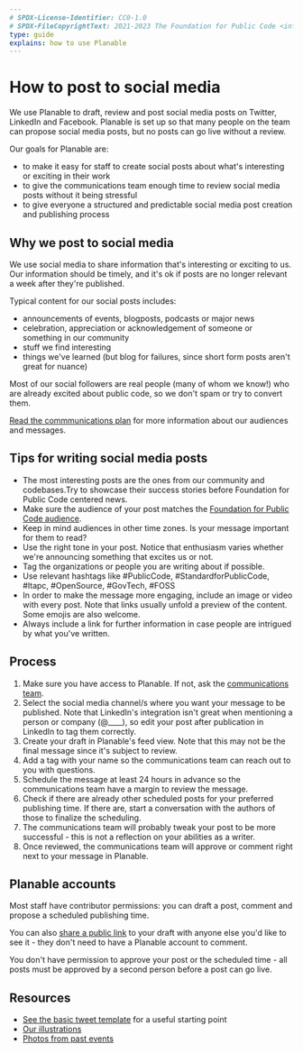 ```yaml
---
# SPDX-License-Identifier: CC0-1.0
# SPDX-FileCopyrightText: 2021-2023 The Foundation for Public Code <info@publiccode.net>
type: guide
explains: how to use Planable
---
```


# How to post to social media

We use Planable to draft, review and post social media posts on Twitter, LinkedIn and Facebook.
Planable is set up so that many people on the team can propose social media posts, but no posts can go live without a review.

Our goals for Planable are:

* to make it easy for staff to create social posts about what's interesting or exciting in their work
* to give the communications team enough time to review social media posts without it being stressful
* to give everyone a structured and predictable social media post creation and publishing process

## Why we post to social media

We use social media to share information that's interesting or exciting to us.
Our information should be timely, and it's ok if posts are no longer relevant a week after they're published.

Typical content for our social posts includes:

* announcements of events, blogposts, podcasts or major news
* celebration, appreciation or acknowledgement of someone or something in our community
* stuff we find interesting
* things we've learned (but blog for failures, since short form posts aren't great for nuance)

Most of our social followers are real people (many of whom we know!) who are already excited about public code, so we don't spam or try to convert them.

[Read the commmunications plan](/communications-plan.md) for more information about our audiences and messages.

## Tips for writing social media posts

* The most interesting posts are the ones from our community and codebases.Try to showcase their success stories before Foundation for Public Code centered news.
* Make sure the audience of your post matches the [Foundation for Public Code audience](/communications-plan.md#audience).
* Keep in mind audiences in other time zones. Is your message important for them to read?
* Use the right tone in your post. Notice that enthusiasm varies whether we're announcing something that excites us or not.
* Tag the organizations or people you are writing about if possible.
* Use relevant hashtags like #PublicCode, #StandardforPublicCode, #ltapc, #OpenSource, #GovTech, #FOSS
* In order to make the message more engaging, include an image or video with every post. Note that links usually unfold a preview of the content. Some emojis are also welcome.
* Always include a link for further information in case people are intrigued by what you've written.

## Process

1. Make sure you have access to Planable. If not, ask the [communications team](https://about.publiccode.net/organization/staff.html#communications).
2. Select the social media channel/s where you want your message to be published. Note that LinkedIn's integration isn't great when mentioning a person or company (@____), so edit your post after publication in LinkedIn to tag them correctly.
3. Create your draft in Planable's feed view. Note that this may not be the final message since it's subject to review.
4. Add a tag with your name so the communications team can reach out to you with questions.
5. Schedule the message at least 24 hours in advance so the communications team have a margin to review the message.
6. Check if there are already other scheduled posts for your preferred publishing time. If there are, start a conversation with the authors of those to finalize the scheduling.
7. The communications team will probably tweak your post to be more successful - this is not a reflection on your abilities as a writer.
8. Once reviewed, the communications team will approve or comment right next to your message in Planable.

## Planable accounts

Most staff have contributor permissions: you can draft a post, comment and propose a scheduled publishing time.

You can also [share a public link](https://help.planable.io/en/articles/3803135-share-posts-with-a-public-link) to your draft with anyone else you'd like to see it - they don't need to have a Planable account to comment.

You don't have permission to approve your post or the scheduled time - all posts must be approved by a second person before a post can go live.

## Resources

* [See the basic tweet template](https://about.publiccode.net/activities/communication/basic-tweet-template.html) for a useful starting point
* [Our illustrations](https://illustrations.publiccode.net/)
* [Photos from past events](https://drive.google.com/drive/u/0/folders/0AKgB_Nq7eZ5FUk9PVA)
